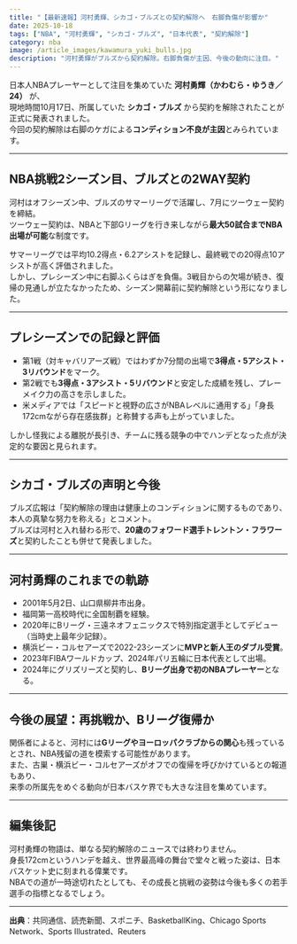 ```yaml
---
title: "【最新速報】河村勇輝、シカゴ・ブルズとの契約解除へ　右脚負傷が影響か"
date: 2025-10-18
tags: ["NBA", "河村勇輝", "シカゴ・ブルズ", "日本代表", "契約解除"]
category: nba
image: /article_images/kawamura_yuki_bulls.jpg
description: "河村勇輝がブルズから契約解除。右脚負傷が主因、今後の動向に注目。"
---
```


日本人NBAプレーヤーとして注目を集めていた **河村勇輝（かわむら・ゆうき／24）** が、  
現地時間10月17日、所属していた **シカゴ・ブルズ** から契約を解除されたことが正式に発表されました。  
今回の契約解除は右脚のケガによる**コンディション不良が主因**とみられています。

---

## NBA挑戦2シーズン目、ブルズとの2WAY契約

河村はオフシーズン中、ブルズのサマーリーグで活躍し、7月にツーウェー契約を締結。  
ツーウェー契約は、NBAと下部Gリーグを行き来しながら**最大50試合までNBA出場が可能**な制度です。

サマーリーグでは平均10.2得点・6.2アシストを記録し、最終戦での20得点10アシストが高く評価されました。  
しかし、プレシーズン中に右脚ふくらはぎを負傷。3戦目からの欠場が続き、復帰の見通しが立たなかったため、シーズン開幕前に契約解除という形になりました。

---

## プレシーズンでの記録と評価

- 第1戦（対キャバリアーズ戦）ではわずか7分間の出場で**3得点・5アシスト・3リバウンド**をマーク。  
- 第2戦でも**3得点・3アシスト・5リバウンド**と安定した成績を残し、プレーメイク力の高さを示しました。  
- 米メディアでは「スピードと視野の広さがNBAレベルに通用する」「身長172cmながら存在感抜群」と称賛する声も上がっていました。

しかし怪我による離脱が長引き、チームに残る競争の中でハンデとなった点が決定的な要因と見られます。

---

## シカゴ・ブルズの声明と今後

ブルズ広報は「契約解除の理由は健康上のコンディションに関するものであり、本人の真摯な努力を称える」とコメント。  
ブルズは河村と入れ替わる形で、**20歳のフォワード選手トレントン・フラワーズ**と契約したことも併せて発表しました。

---

## 河村勇輝のこれまでの軌跡

- 2001年5月2日、山口県柳井市出身。  
- 福岡第一高校時代に全国制覇を経験。  
- 2020年にBリーグ・三遠ネオフェニックスで特別指定選手としてデビュー（当時史上最年少記録）。  
- 横浜ビー・コルセアーズで2022-23シーズンに**MVPと新人王のダブル受賞**。  
- 2023年FIBAワールドカップ、2024年パリ五輪に日本代表として出場。  
- 2024年にグリズリーズと契約し、**Bリーグ出身で初のNBAプレーヤー**となる。

---

## 今後の展望：再挑戦か、Bリーグ復帰か

関係者によると、河村には**Gリーグやヨーロッパクラブからの関心**も残っているとされ、NBA残留の道を模索する可能性があります。  
また、古巣・横浜ビー・コルセアーズがオフでの復帰を呼びかけているとの報道もあり、  
来季の所属先をめぐる動向が日本バスケ界でも大きな注目を集めています。

---

## 編集後記

河村勇輝の物語は、単なる契約解除のニュースでは終わりません。  
身長172cmというハンデを越え、世界最高峰の舞台で堂々と戦った姿は、日本バスケット史に刻まれる偉業です。  
NBAでの道が一時途切れたとしても、その成長と挑戦の姿勢は今後も多くの若手選手の指標となるでしょう。

---

**出典**：共同通信、読売新聞、スポニチ、BasketballKing、Chicago Sports Network、Sports Illustrated、Reuters
